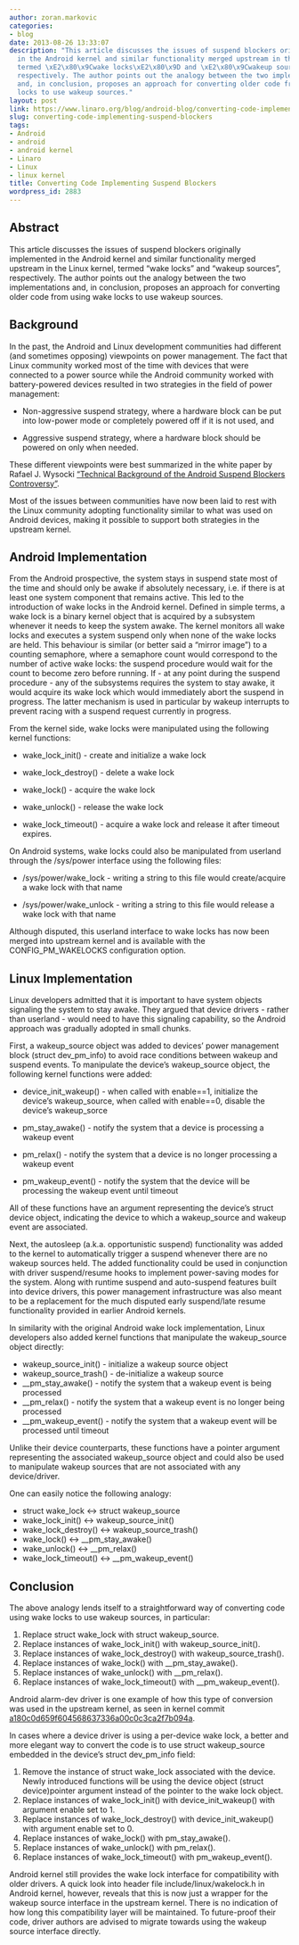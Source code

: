 ```yaml
---
author: zoran.markovic
categories:
- blog
date: 2013-08-26 13:33:07
description: "This article discusses the issues of suspend blockers originally implemented
  in the Android kernel and similar functionality merged upstream in the Linux kernel,
  termed \xE2\x80\x9Cwake locks\xE2\x80\x9D and \xE2\x80\x9Cwakeup sources\xE2\x80\x9D,
  respectively. The author points out the analogy between the two implementations
  and, in conclusion, proposes an approach for converting older code from using wake
  locks to use wakeup sources."
layout: post
link: https://www.linaro.org/blog/android-blog/converting-code-implementing-suspend-blockers/
slug: converting-code-implementing-suspend-blockers
tags:
- Android
- android
- android kernel
- Linaro
- Linux
- linux kernel
title: Converting Code Implementing Suspend Blockers
wordpress_id: 2883
---
```


## Abstract

This article discusses the issues of suspend blockers originally implemented in the Android kernel and similar functionality merged upstream in the Linux kernel, termed “wake locks” and “wakeup sources”, respectively. The author points out the analogy between the two implementations and, in conclusion, proposes an approach for converting older code from using wake locks to use wakeup sources.

## Background

In the past, the Android and Linux development communities had different (and sometimes opposing) viewpoints on power management. The fact that Linux community worked most of the time with devices that were connected to a power source while the Android community worked with battery-powered devices resulted in two strategies in the field of power management:

* Non-aggressive suspend strategy, where a hardware block can be put into low-power mode or completely powered off if it is not used, and

* Aggressive suspend strategy, where a hardware block should be powered on only when needed.

These different viewpoints were best summarized in the white paper by Rafael J. Wysocki [“Technical Background of the Android Suspend Blockers Controversy”](http://lwn.net/images/pdf/suspend_blockers.pdf).

Most of the issues between communities have now been laid to rest with the Linux community adopting functionality similar to what was used on Android devices, making it possible to support both strategies in the upstream kernel.

## Android Implementation

From the Android prospective, the system stays in suspend state most of the time and should only be awake if absolutely necessary, i.e. if there is at least one system component that remains active. This led to the introduction of wake locks in the Android kernel. Defined in simple terms, a wake lock is a binary kernel object that is acquired by a subsystem whenever it needs to keep the system awake. The kernel monitors all wake locks and executes a system suspend only when none of the wake locks are held. This behaviour is similar (or better said a “mirror image”) to a counting semaphore, where a semaphore count would correspond to the number of active wake locks: the suspend procedure would wait for the count to become zero before running. If - at any point during the suspend procedure - any of the subsystems requires the system to stay awake, it would acquire its wake lock which would immediately abort the suspend in progress. The latter mechanism is used in particular by wakeup interrupts to prevent racing with a suspend request currently in progress.

From the kernel side, wake locks were manipulated using the following kernel functions:


  * wake_lock_init() - create and initialize a wake lock

  * wake_lock_destroy() - delete a wake lock

  * wake_lock() - acquire the wake lock

  * wake_unlock() - release the wake lock
  
  * wake_lock_timeout() - acquire a wake lock and release it after timeout expires.

On Android systems, wake locks could also be manipulated from userland through the /sys/power interface using the following files:

  * /sys/power/wake_lock - writing a string to this file would create/acquire a wake lock with that name
  
  * /sys/power/wake_unlock - writing a string to this file would release a wake lock with that name

Although disputed, this userland interface to wake locks has now been merged into upstream kernel and is available with the CONFIG_PM_WAKELOCKS configuration option.

## Linux Implementation

Linux developers admitted that it is important to have system objects signaling the system to stay awake. They argued that device drivers - rather than userland - would need to have this signaling capability, so the Android approach was gradually adopted in small chunks.

First, a wakeup_source object was added to devices’ power management block (struct dev_pm_info) to avoid race conditions between wakeup and suspend events. To manipulate the device’s wakeup_source object, the following kernel functions were added:

  * device_init_wakeup() - when called with enable==1, initialize the device’s wakeup_source, when called with enable==0, disable the device’s wakeup_sorce

  * pm_stay_awake() - notify the system that a device is processing a wakeup event

  * pm_relax() - notify the system that a device is no longer processing a wakeup event
  
  * pm_wakeup_event() - notify the system that the device will be processing the wakeup event until timeout

All of these functions have an argument representing the device’s struct device object, indicating the device to which a wakeup_source and wakeup event are associated.

Next, the autosleep (a.k.a. opportunistic suspend) functionality was added to the kernel to automatically trigger a suspend whenever there are no wakeup sources held. The added functionality could be used in conjunction with driver suspend/resume hooks to implement power-saving modes for the system. Along with runtime suspend and auto-suspend features built into device drivers, this power management infrastructure was also meant to be a replacement for the much disputed early suspend/late resume functionality provided in earlier Android kernels.

In similarity with the original Android wake lock implementation, Linux developers also added kernel functions that manipulate the wakeup_source object directly:

  * wakeup_source_init() - initialize a wakeup source object
  * wakeup_source_trash() - de-initialize a wakeup source 
  * \_\_pm_stay_awake() - notify the system that a wakeup event is being processed
  * \_\_pm_relax() - notify the system that a wakeup event is no longer being processed
  * \_\_pm_wakeup_event() - notify the system that a wakeup event will be processed until timeout

Unlike their device counterparts, these functions have a pointer argument representing the associated wakeup_source object and could also be used to manipulate wakeup sources that are not associated with any device/driver.

One can easily notice the following analogy:

  * struct wake_lock <-> struct wakeup_source
  * wake_lock_init() <-> wakeup_source_init()
  * wake_lock_destroy() <-> wakeup_source_trash()
  * wake_lock() <-> \_\_pm_stay_awake()
  * wake_unlock() <-> \_\_pm_relax()
  * wake_lock_timeout() <-> \_\_pm_wakeup_event()

## Conclusion

The above analogy lends itself to a straightforward way of converting code using wake locks to use wakeup sources, in particular:

  1. Replace struct wake_lock with struct wakeup_source.
  2. Replace instances of wake_lock_init() with wakeup_source_init().
  3. Replace instances of wake_lock_destroy() with wakeup_source_trash().
  4. Replace instances of wake_lock() with \__pm_stay_awake().
  5. Replace instances of wake_unlock() with \__pm_relax().
  6. Replace instances of wake_lock_timeout() with \__pm_wakeup_event().

Android alarm-dev driver is one example of how this type of conversion was used in the upstream kernel, as seen in kernel commit [a180c0d659f604568637336a00c0c3ca2f7b094a](https://git.kernel.org/cgit/linux/kernel/git/torvalds/linux.git/commit/drivers/staging/android/alarm-dev.c?id=a180c0d659f604568637336a00c0c3ca2f7b094a).

In cases where a device driver is using a per-device wake lock, a better and more elegant way to convert the code is to use struct wakeup_source embedded in the device’s struct dev_pm_info field:

  1. Remove the instance of struct wake_lock associated with the device. Newly introduced functions will be using the device object (struct device)pointer argument instead of the pointer to the wake lock object.
  2. Replace instances of wake_lock_init() with device_init_wakeup() with argument enable set to 1.
  3. Replace instances of wake_lock_destroy() with device_init_wakeup() with argument enable set to 0.
  4. Replace instances of wake_lock() with pm_stay_awake().
  5. Replace instances of wake_unlock() with pm_relax().
  6. Replace instances of wake_lock_timeout() with pm_wakeup_event().
  
Android kernel still provides the wake lock interface for compatibility with older drivers. A quick look into header file include/linux/wakelock.h in Android kernel, however, reveals that this is now just a wrapper for the wakeup source interface in the upstream kernel. There is no indication of how long this compatibility layer will be maintained. To future-proof their code, driver authors are advised to migrate towards using the wakeup source interface directly.